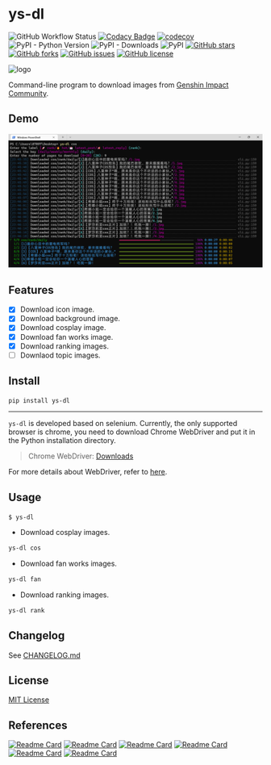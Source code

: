 # ys-dl

![GitHub Workflow Status](https://img.shields.io/github/workflow/status/XavierJiezou/ys-dl/Release)
[![Codacy Badge](https://app.codacy.com/project/badge/Grade/c2f85c8d6b8a4892b40059703f087eab)](https://www.codacy.com/gh/XavierJiezou/ys-dl/dashboard?utm_source=github.com&utm_medium=referral&utm_content=XavierJiezou/ys-dl&utm_campaign=Badge_Grade)
[![codecov](https://codecov.io/gh/XavierJiezou/ys-dl/branch/main/graph/badge.svg?token=QpCLcUGoYx)](https://codecov.io/gh/XavierJiezou/ys-dl)
![PyPI - Python Version](https://img.shields.io/pypi/pyversions/ys-dl)
![PyPI - Downloads](https://img.shields.io/pypi/dm/ys-dl)
![PyPI](https://img.shields.io/pypi/v/ys-dl)
[![GitHub stars](https://img.shields.io/github/stars/XavierJiezou/ys-dl)](https://github.com/XavierJiezou/ys-dl/stargazers)
[![GitHub forks](https://img.shields.io/github/forks/XavierJiezou/ys-dl)](https://github.com/XavierJiezou/ys-dl/network)
[![GitHub issues](https://img.shields.io/github/issues/XavierJiezou/ys-dl)](https://github.com/XavierJiezou/ys-dl/issues)
[![GitHub license](https://img.shields.io/github/license/XavierJiezou/ys-dl)](https://github.com/XavierJiezou/ys-dl/blob/main/LICENSE)

![logo](image/favicon.ico)

Command-line program to download images from [Genshin Impact Community](https://bbs.mihoyo.com/ys/).



## Demo

![demo](image/demo.png)

## Features

- [x] Download icon image.
- [x] Download background image.
- [x] Download cosplay image.
- [x] Download fan works image.
- [x] Download ranking images.
- [ ] Downlaod topic images.

## Install

```bash
pip install ys-dl
```

---

`ys-dl` is developed based on selenium. Currently, the only supported browser is chrome, you need to download Chrome WebDriver and put it in the Python installation directory.

> Chrome WebDriver: [Downloads](https://chromedriver.chromium.org/downloads)

For more details about WebDriver, refer to [here](https://www.selenium.dev/documentation/webdriver/getting_started/install_drivers/).

## Usage

`$ ys-dl`

- Download cosplay images.

```bash
ys-dl cos
```

- Download fan works images.

```bash
ys-dl fan
```

- Download ranking images.

```bash
ys-dl rank
```

## Changelog

See [CHANGELOG.md](CHANGELOG.md)

## License

[MIT License](License)

## References

[![Readme Card](https://github-readme-stats.vercel.app/api/pin/?username=python-poetry&repo=poetry)](https://github.com/python-poetry/poetry)
[![Readme Card](https://github-readme-stats.vercel.app/api/pin/?username=SeleniumHQ&repo=selenium)](https://github.com/SeleniumHQ/selenium)
[![Readme Card](https://github-readme-stats.vercel.app/api/pin/?username=psf&repo=requests)](https://github.com/psf/requests)
[![Readme Card](https://github-readme-stats.vercel.app/api/pin/?username=Textualize&repo=rich)](https://github.com/Textualize/rich)
[![Readme Card](https://github-readme-stats.vercel.app/api/pin/?username=google&repo=python-fire)](https://github.com/google/python-fire)
[![Readme Card](https://github-readme-stats.vercel.app/api/pin/?username=pytest-dev&repo=pytest)](https://github.com/pytest-dev/pytest)
